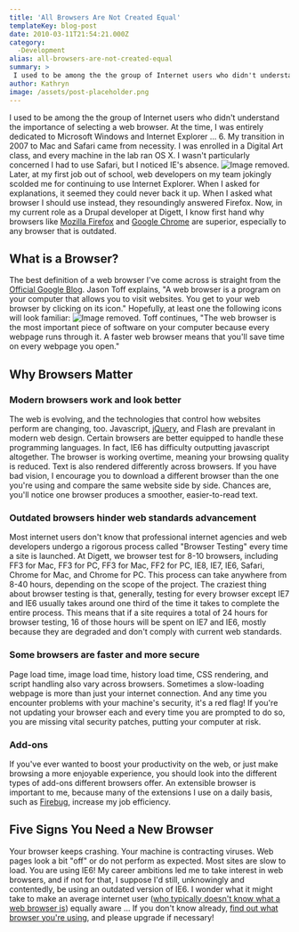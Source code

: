 ```yaml
---
title: 'All Browsers Are Not Created Equal'
templateKey: blog-post
date: 2010-03-11T21:54:21.000Z
category: 
  -Development
alias: all-browsers-are-not-created-equal
summary: > 
 I used to be among the the group of Internet users who didn't understand the importance of selecting a web browser. At the time, I was entirely dedicated to Microsoft Windows and Internet Explorer ... 6. My transition in 2007 to Mac and Safari came from necessity. I was enrolled in a Digital Art class, and every machine in the lab ran OS X. I wasn't particularly concerned I had to use Safari, but I noticed IE's absence.
author: Kathryn
image: /assets/post-placeholder.png
---
```


I used to be among the the group of Internet users who didn't understand the importance of selecting a web browser. At the time, I was entirely dedicated to Microsoft Windows and Internet Explorer ... 6. My transition in 2007 to Mac and Safari came from necessity. I was enrolled in a Digital Art class, and every machine in the lab ran OS X. I wasn't particularly concerned I had to use Safari, but I noticed IE's absence. ![Image removed.](/core/misc/icons/e32700/error.svg "This image has been removed. For security reasons, only images from the local domain are allowed.")Later, at my first job out of school, web developers on my team jokingly scolded me for continuing to use Internet Explorer. When I asked for explanations, it seemed they could never back it up. When I asked what browser I should use instead, they resoundingly answered Firefox. Now, in my current role as a Drupal developer at Digett, I know first hand why browsers like [Mozilla Firefox](http://www.mozilla.com/en-US/) and [Google Chrome](http://www.google.com/chrome) are superior, especially to any browser that is outdated.

What is a Browser?
------------------

The best definition of a web browser I've come across is straight from the [Official Google Blog](http://googleblog.blogspot.com/2009/10/what-is-browser.html). Jason Toff explains, "A web browser is a program on your computer that allows you to visit websites. You get to your web browser by clicking on its icon." Hopefully, at least one the following icons will look familiar: ![Image removed.](/core/misc/icons/e32700/error.svg "This image has been removed. For security reasons, only images from the local domain are allowed.") Toff continues, "The web browser is the most important piece of software on your computer because every webpage runs through it. A faster web browser means that you'll save time on every webpage you open."

Why Browsers Matter
-------------------

### Modern browsers work and look better

The web is evolving, and the technologies that control how websites perform are changing, too. Javascript, [jQuery](http://www.jquery.com), and Flash are prevalant in modern web design. Certain browsers are better equipped to handle these programming languages. In fact, IE6 has difficulty outputting javascript altogether. The browser is working overtime, meaning your browsing quality is reduced. Text is also rendered differently across browsers. If you have bad vision, I encourage you to download a different browser than the one you're using and compare the same website side by side. Chances are, you'll notice one browser produces a smoother, easier-to-read text.

### Outdated browsers hinder web standards advancement

Most internet users don't know that professional internet agencies and web developers undergo a rigorous process called "Browser Testing" every time a site is launched. At Digett, we browser test for 8-10 browsers, including FF3 for Mac, FF3 for PC, FF3 for Mac, FF2 for PC, IE8, IE7, IE6, Safari, Chrome for Mac, and Chrome for PC. This process can take anywhere from 8-40 hours, depending on the scope of the project. The craziest thing about browser testing is that, generally, testing for every browser except IE7 and IE6 usually takes around one third of the time it takes to complete the entire process. This means that if a site requires a total of 24 hours for browser testing, 16 of those hours will be spent on IE7 and IE6, mostly because they are degraded and don't comply with current web standards.

### Some browsers are faster and more secure

Page load time, image load time, history load time, CSS rendering, and script handling also vary across browsers. Sometimes a slow-loading webpage is more than just your internet connection. And any time you encounter problems with your machine's security, it's a red flag! If you're not updating your browser each and every time you are prompted to do so, you are missing vital security patches, putting your computer at risk.

### Add-ons

If you've ever wanted to boost your productivity on the web, or just make browsing a more enjoyable experience, you should look into the different types of add-ons different browsers offer. An extensible browser is important to me, because many of the extensions I use on a daily basis, such as [Firebug](https://addons.mozilla.org/en-US/firefox/addon/1843), increase my job efficiency.

Five Signs You Need a New Browser
---------------------------------

Your browser keeps crashing. Your machine is contracting viruses. Web pages look a bit "off" or do not perform as expected. Most sites are slow to load. You are using IE6! My career ambitions led me to take interest in web browsers, and if not for that, I suppose I'd still, unknowingly and contentedly, be using an outdated version of IE6. I wonder what it might take to make an average internet user ([who typically doesn't know what a web browser is](http://www.youtube.com/watch?v=o4MwTvtyrUQ)) equally aware ... If you don't know already, [find out what browser you're using](http://www.whatbrowser.org/en/), and please upgrade if necessary!